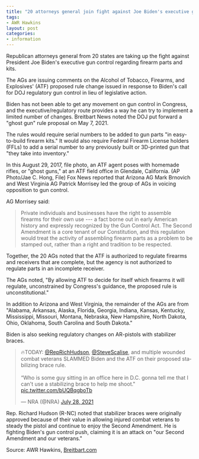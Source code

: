 ```yaml
---
title: "20 attorneys general join fight against Joe Biden's executive gun control"
tags:
- AWR Hawkins
layout: post
categories:
- information
---
```


Republican attorneys general from 20 states are taking up the fight against President Joe Biden's executive gun control regarding firearm parts and kits.

The AGs are issuing comments on the Alcohol of Tobacco, Firearms, and Explosives' (ATF) proposed rule change issued in response to Biden's call for DOJ regulatory gun control in lieu of legislative action.

Biden has not been able to get any movement on gun control in Congress, and the executive/regulatory route provides a way he can try to implement a limited number of changes. Breitbart News noted the DOJ put forward a "ghost gun" rule proposal on May 7, 2021.

The rules would require serial numbers to be added to gun parts "in easy-to-build firearm kits." It would also require Federal Firearm License holders (FFLs) to add a serial number to any previously built or 3D-printed gun that "they take into inventory."

In this August 29, 2017, file photo, an ATF agent poses with homemade rifles, or "ghost guns," at an ATF field office in Glendale, California. (AP Photo/Jae C. Hong, File)
Fox News reported that Arizona AG Mark Brnovich and West Virginia AG Patrick Morrisey led the group of AGs in voicing opposition to gun control.

AG Morrisey said:

> Private individuals and businesses have the right to assemble firearms for their own use --- a fact borne out in early American history and expressly recognized by the Gun Control Act. The Second Amendment is a core tenant of our Constitution, and this regulation would treat the activity of assembling firearm parts as a problem to be stamped out, rather than a right and tradition to be respected.

Together, the 20 AGs noted that the ATF is authorized to regulate firearms and receivers that are complete, but the agency is not authorized to regulate parts in an incomplete receiver.

The AGs noted, "By allowing ATF to decide for itself which firearms it will regulate, unconstrained by Congress's guidance, the proposed rule is unconstitutional."

In addition to Arizona and West Virginia, the remainder of the AGs are from "Alabama, Arkansas, Alaska, Florida, Georgia, Indiana, Kansas, Kentucky, Mississippi, Missouri, Montana, Nebraska, New Hampshire, North Dakota, Ohio, Oklahoma, South Carolina and South Dakota."

Biden is also seeking regulatory changes on AR-pistols with stabilizer braces.

<blockquote class="twitter-tweet"><p lang="en" dir="ltr">🔥TODAY: <a href="https://twitter.com/RepRichHudson">@RepRichHudson</a>, <a href="https://twitter.com/SteveScalise">@SteveScalise</a>, and multiple wounded combat veterans SLAMMED Biden and the ATF on their proposed stabilizing brace rule.<br><br>“Who is some guy sitting in an office here in D.C. gonna tell me that I can&#39;t use a stabilizing brace to help me shoot.&quot; <a href="https://t.co/bUQBqgboTb">pic.twitter.com/bUQBqgboTb</a></p>&mdash; NRA (@NRA) <a href="https://twitter.com/NRA/status/1420180441655558146">July 28, 2021</a></blockquote> <script async src="https://platform.x.com/widgets.js" charset="utf-8"></script>

Rep. Richard Hudson (R-NC) noted that stabilizer braces were originally approved because of their value in allowing injured combat veterans to steady the pistol and continue to enjoy the Second Amendment. He is fighting Biden's gun control push, claiming it is an attack on "our Second Amendment and our veterans."

Source: AWR Hawkins, [Breitbart.com](https://www.breitbart.com/politics/2021/08/21/attorneys-generals-bidens-gun-control/)

